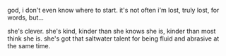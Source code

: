 god, i don't even know where to start. it's not often i'm lost, truly lost, for words, but...

she's clever. she's kind, kinder than she knows she is, kinder than most think she is. she's got that saltwater talent for being fluid and abrasive at the same time.

